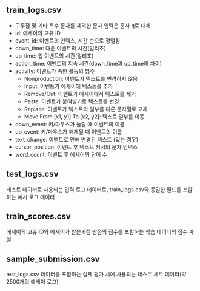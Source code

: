 ## train_logs.csv
- 구두점 및 기타 특수 문자를 제외한 문자 입력은 문자 q로 대체
- id: 에세이의 고유 ID
- event_id: 이벤트의 인덱스, 시간 순으로 정렬됨
- down_time: 다운 이벤트의 시간(밀리초)
- up_time: 업 이벤트의 시간(밀리초)
- action_time: 이벤트의 지속 시간(down_time과 up_time의 차이)
- activity: 이벤트가 속한 활동의 범주
  - Nonproduction: 이벤트가 텍스트를 변경하지 않음
  - Input: 이벤트가 에세이에 텍스트를 추가
  - Remove/Cut: 이벤트가 에세이에서 텍스트를 제거
  - Paste: 이벤트가 붙여넣기로 텍스트를 변경
  - Replace: 이벤트가 텍스트의 일부를 다른 문자열로 교체
  - Move From [x1, y1] To [x2, y2]: 텍스트 일부를 이동
- down_event: 키/마우스가 눌릴 때 이벤트의 이름
- up_event: 키/마우스가 해제될 때 이벤트의 이름
- text_change: 이벤트로 인해 변경된 텍스트 (있는 경우)
- cursor_position: 이벤트 후 텍스트 커서의 문자 인덱스
- word_count: 이벤트 후 에세이의 단어 수

## test_logs.csv
테스트 데이터로 사용되는 입력 로그 데이터로, train_logs.csv와
동일한 필드를 포함하는 예시 로그 데이터

## train_scores.csv
에세이의 고유 ID와 에세이가 받은 6점 만점의 점수를 포함하는 학습
데이터의 점수 파일

## sample_submission.csv
test_logs.csv 데이터를 포함하는 실제 평가 시에 사용되는 테스트 세트
데이터(약 2500개의 에세이 로그)

